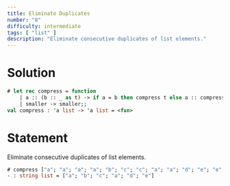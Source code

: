 ```yaml
---
title: Eliminate Duplicates
number: "8"
difficulty: intermediate
tags: [ "list" ]
description: "Eliminate consecutive duplicates of list elements."
---
```


# Solution

```ocaml
# let rec compress = function
    | a :: (b :: _ as t) -> if a = b then compress t else a :: compress t
    | smaller -> smaller;;
val compress : 'a list -> 'a list = <fun>
```

# Statement

Eliminate consecutive duplicates of list elements.

```ocaml
# compress ["a"; "a"; "a"; "a"; "b"; "c"; "c"; "a"; "a"; "d"; "e"; "e"; "e"; "e"];;
- : string list = ["a"; "b"; "c"; "a"; "d"; "e"]
```
